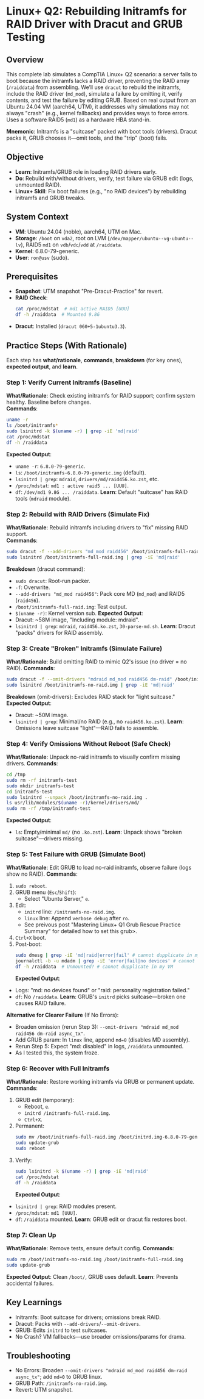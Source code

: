 # Linux+ Q2: Rebuilding Initramfs for RAID Driver with Dracut and GRUB Testing

## Overview

This complete lab simulates a CompTIA Linux+ Q2 scenario: a server fails to boot because the initramfs lacks a RAID driver, preventing the RAID array (`/raiddata`) from assembling. We’ll use `dracut` to rebuild the initramfs, include the RAID driver (`md_mod`), simulate a failure by omitting it, verify contents, and test the failure by editing GRUB. Based on real output from an Ubuntu 24.04 VM (aarch64, UTM), it addresses why simulations may not always "crash" (e.g., kernel fallbacks) and provides ways to force errors. Uses a software RAID5 (`md1`) as a hardware HBA stand-in.

**Mnemonic**: Initramfs is a "suitcase" packed with boot tools (drivers). Dracut packs it, GRUB chooses it—omit tools, and the "trip" (boot) fails.

## Objective

- **Learn**: Initramfs/GRUB role in loading RAID drivers early.
- **Do**: Rebuild with/without drivers, verify, test failure via GRUB edit (logs, unmounted RAID).
- **Linux+ Skill**: Fix boot failures (e.g., "no RAID devices") by rebuilding initramfs and GRUB tweaks.

## System Context

- **VM**: Ubuntu 24.04 (noble), aarch64, UTM on Mac.
- **Storage**: `/boot` on `vda2`, root on LVM (`/dev/mapper/ubuntu--vg-ubuntu--lv`), RAID5 `md1` on `vdb`/`vdc`/`vdd` at `/raiddata`.
- **Kernel**: 6.8.0-79-generic.
- **User**: `ron@usv` (sudo).

## Prerequisites

- **Snapshot**: UTM snapshot "Pre-Dracut-Practice" for revert.
- **RAID Check**:
  ```bash
  cat /proc/mdstat  # md1 active RAID5 [UUU]
  df -h /raiddata  # Mounted 9.8G
  ```
- **Dracut**: Installed (`dracut 060+5-1ubuntu3.3`).

## Practice Steps (With Rationale)

Each step has **what/rationale**, **commands**, **breakdown** (for key ones), **expected output**, and **learn**.

### Step 1: Verify Current Initramfs (Baseline)

**What/Rationale**: Check existing initramfs for RAID support; confirm system healthy. Baseline before changes.  
**Commands**:

```bash
uname -r
ls /boot/initramfs*
sudo lsinitrd -k $(uname -r) | grep -iE 'md|raid'
cat /proc/mdstat
df -h /raiddata
```

**Expected Output**:

- `uname -r`: `6.8.0-79-generic`.
- `ls`: `/boot/initramfs-6.8.0-79-generic.img` (default).
- `lsinitrd | grep`: `mdraid`, `drivers/md/raid456.ko.zst`, etc.
- `/proc/mdstat`: `md1 : active raid5 ... [UUU]`.
- `df`: `/dev/md1 9.8G ... /raiddata`.
  **Learn**: Default "suitcase" has RAID tools (`mdraid` module).

### Step 2: Rebuild with RAID Drivers (Simulate Fix)

**What/Rationale**: Rebuild initramfs including drivers to "fix" missing RAID support.  
**Commands**:

```bash
sudo dracut -f --add-drivers "md_mod raid456" /boot/initramfs-full-raid.img $(uname -r)
sudo lsinitrd /boot/initramfs-full-raid.img | grep -iE 'md|raid'
```

**Breakdown** (dracut command):

- `sudo dracut`: Root-run packer.
- `-f`: Overwrite.
- `--add-drivers "md_mod raid456"`: Pack core MD (`md_mod`) and RAID5 (`raid456`).
- `/boot/initramfs-full-raid.img`: Test output.
- `$(uname -r)`: Kernel version sub.
  **Expected Output**:
- Dracut: ~58M image, "Including module: mdraid".
- `lsinitrd | grep`: `mdraid`, `raid456.ko.zst`, `30-parse-md.sh`.
  **Learn**: Dracut "packs" drivers for RAID assembly.

### Step 3: Create "Broken" Initramfs (Simulate Failure)

**What/Rationale**: Build omitting RAID to mimic Q2's issue (no driver = no RAID).
**Commands**:

```bash
sudo dracut -f --omit-drivers "mdraid md_mod raid456 dm-raid" /boot/initramfs-no-raid.img $(uname -r)
sudo lsinitrd /boot/initramfs-no-raid.img | grep -iE 'md|raid'
```

**Breakdown** (omit-drivers): Excludes RAID stack for "light suitcase."
**Expected Output**:

- Dracut: ~50M image.
- `lsinitrd | grep`: Minimal/no RAID (e.g., no `raid456.ko.zst`).
  **Learn**: Omissions leave suitcase "light"—RAID fails to assemble.

### Step 4: Verify Omissions Without Reboot (Safe Check)

**What/Rationale**: Unpack no-raid initramfs to visually confirm missing drivers.
**Commands**:

```bash
cd /tmp
sudo rm -rf initramfs-test
sudo mkdir initramfs-test
cd initramfs-test
sudo lsinitrd --unpack /boot/initramfs-no-raid.img .
ls usr/lib/modules/$(uname -r)/kernel/drivers/md/
sudo rm -rf /tmp/initramfs-test
```

**Expected Output**:

- `ls`: Empty/minimal `md/` (no `.ko.zst`).
  **Learn**: Unpack shows "broken suitcase"—drivers missing.

### Step 5: Test Failure with GRUB (Simulate Boot)

**What/Rationale**: Edit GRUB to load no-raid initramfs, observe failure (logs show no RAID).
**Commands**:

1. `sudo reboot`.
2. GRUB menu (`Esc`/`Shift`):
   - Select "Ubuntu Server," `e`.
3. Edit:
   - `initrd` line: `/initramfs-no-raid.img`.
   - `linux` line: Append `verbose debug` after `ro`.
   - See preivous post "Mastering Linux+ Q1 Grub Rescue Practice Summary" for detailed how to set this grub>.
4. `Ctrl+X` boot.
5. Post-boot:
   ```bash
   sudo dmesg | grep -iE 'md|raid|error|fail' # cannot dupplicate in my VM
   journalctl -b -u mdadm | grep -iE 'error|fail|no devices' # cannot dupplicate in my VM
   df -h /raiddata  # Unmounted? # cannot dupplicate in my VM
   ```
   **Expected Output**:

- Logs: "md: no devices found" or "raid: personality registration failed."
- `df`: No `/raiddata`.
  **Learn**: GRUB's `initrd` picks suitcase—broken one causes RAID failure.

**Alternative for Clearer Failure** (If No Errors):

- Broaden omission (rerun Step 3): `--omit-drivers "mdraid md_mod raid456 dm-raid async_tx"`.
- Add GRUB param: In `linux` line, append `md=0` (disables MD assembly).
- Rerun Step 5: Expect "md: disabled" in logs, `/raiddata` unmounted.
- As I tested this, the system froze.

### Step 6: Recover with Full Initramfs

**What/Rationale**: Restore working initramfs via GRUB or permanent update.
**Commands**:

1. GRUB edit (temporary):
   - Reboot, `e`.
   - `initrd /initramfs-full-raid.img`.
   - `Ctrl+X`.
2. Permanent:
   ```bash
   sudo mv /boot/initramfs-full-raid.img /boot/initrd.img-6.8.0-79-generic
   sudo update-grub
   sudo reboot
   ```
3. Verify:
   ```bash
   sudo lsinitrd -k $(uname -r) | grep -iE 'md|raid'
   cat /proc/mdstat
   df -h /raiddata
   ```
   **Expected Output**:

- `lsinitrd | grep`: RAID modules present.
- `/proc/mdstat`: `md1 [UUU]`.
- `df`: `/raiddata` mounted.
  **Learn**: GRUB edit or dracut fix restores boot.

### Step 7: Clean Up

**What/Rationale**: Remove tests, ensure default config.
**Commands**:

```bash
sudo rm /boot/initramfs-no-raid.img /boot/initramfs-full-raid.img
sudo update-grub
```

**Expected Output**: Clean `/boot/`, GRUB uses default.
**Learn**: Prevents accidental failures.

## Key Learnings

- Initramfs: Boot suitcase for drivers; omissions break RAID.
- Dracut: Packs with `--add-drivers`/`--omit-drivers`.
- GRUB: Edits `initrd` to test suitcases.
- No Crash? VM fallbacks—use broader omissions/params for drama.

## Troubleshooting

- No Errors: Broaden `--omit-drivers "mdraid md_mod raid456 dm-raid async_tx"`; add `md=0` to GRUB linux.
- GRUB Path: `/initramfs-no-raid.img`.
- Revert: UTM snapshot.
